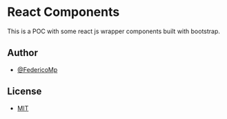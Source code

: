 # React Components

This is a POC with some react js wrapper components built with bootstrap.

## Author

- [@FedericoMp](https://www.github.com/FedericoMp)


## License

- [MIT](https://choosealicense.com/licenses/mit/)
